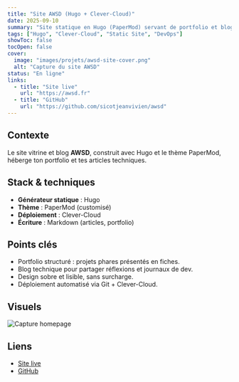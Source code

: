 ```yaml
---
title: "Site AWSD (Hugo + Clever-Cloud)"
date: 2025-09-10
summary: "Site statique en Hugo (PaperMod) servant de portfolio et blog technique, déployé sur Clever-Cloud."
tags: ["Hugo", "Clever-Cloud", "Static Site", "DevOps"]
showToc: false
tocOpen: false
cover:
  image: "images/projets/awsd-site-cover.png"
  alt: "Capture du site AWSD"
status: "En ligne"
links:
  - title: "Site live"
    url: "https://awsd.fr"
  - title: "GitHub"
    url: "https://github.com/sicotjeanvivien/awsd"
---
```

## Contexte
Le site vitrine et blog **AWSD**, construit avec Hugo et le thème PaperMod, héberge ton portfolio et tes articles techniques.  

## Stack & techniques
- **Générateur statique** : Hugo  
- **Thème** : PaperMod (customisé)  
- **Déploiement** : Clever-Cloud  
- **Écriture** : Markdown (articles, portfolio)  

## Points clés
- Portfolio structuré : projets phares présentés en fiches.  
- Blog technique pour partager réflexions et journaux de dev.  
- Design sobre et lisible, sans surcharge.  
- Déploiement automatisé via Git + Clever-Cloud.  

## Visuels
![Capture homepage](/images/projets/awsd-site-homepage.png)

## Liens
- [Site live](https://awsd.fr)  
- [GitHub](https://github.com/sicotjeanvivien/awsd)
